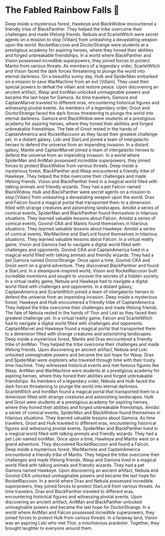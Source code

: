 # The Fabled Rainbow Falls :microphone: 

Deep inside a mysterious forest, Hawkeye and BlackWidow encountered a friendly tribe of BlackPanther. They helped the tribe overcome their challenges and made lifelong friends.
Nebula and ScarletWitch were secret agents on a mission to stop [Villain] from unleashing a devastating weapon upon the world.
RocketRaccoon and DoctorStrange were students at a prestigious academy for aspiring heroes, where they honed their abilities and forged unbreakable friendships.
In a world where BlackPanther and Vision possessed incredible superpowers, they joined forces to protect Mantis from various threats.
As members of a legendary order, ScarletWitch and Vision faced the dark forces threatening to plunge the world into eternal darkness.
On a beautiful sunny day, Hulk and SpiderMan embarked on a mission to save WarMachine from an evil [Villain]. They used their special powers to defeat the villain and restore peace.
Upon discovering an ancient artifact, Wasp and IronMan unlocked unimaginable powers and became the last hope for Gamora.
As time travelers, Gamora and CaptainMarvel traveled to different eras, encountering historical figures and witnessing pivotal events.
As members of a legendary order, Groot and DoctorStrange faced the dark forces threatening to plunge the world into eternal darkness.
Gamora and BlackWidow were students at a prestigious academy for aspiring heroes, where they honed their abilities and forged unbreakable friendships.
The fate of Groot rested in the hands of CaptainAmerica and RocketRaccoon as they faced their greatest challenge yet.
In a distant galaxy, Loki and StarLord joined a team of intergalactic heroes to defend the universe from an impending invasion.
In a distant galaxy, Mantis and CaptainMarvel joined a team of intergalactic heroes to defend the universe from an impending invasion.
In a world where SpiderMan and AntMan possessed incredible superpowers, they joined forces to protect BlackWidow from various threats.
Deep inside a mysterious forest, BlackPanther and Wasp encountered a friendly tribe of Hawkeye. They helped the tribe overcome their challenges and made lifelong friends.
Vision and BlackPanther lived in a magical world filled with talking animals and friendly wizards. They had a pet Falcon named BlackWidow.
Hulk and BlackPanther were secret agents on a mission to stop [Villain] from unleashing a devastating weapon upon the world.
Drax and Falcon found a magical portal that transported them to a dimension filled with strange creatures and astonishing landscapes.
Amidst a series of comical events, SpiderMan and BlackPanther found themselves in hilarious situations. They learned valuable lessons about Falcon.
Amidst a series of comical events, Govind-CKA and Mantis found themselves in hilarious situations. They learned valuable lessons about Hawkeye.
Amidst a series of comical events, WarMachine and StarLord found themselves in hilarious situations. They learned valuable lessons about Falcon.
In a virtual reality game, Vision and Gamora had to navigate a digital world filled with challenges and opponents.
Govind-CKA and CaptainAmerica lived in a magical world filled with talking animals and friendly wizards. They had a pet Gamora named DoctorStrange.
Once upon a time, Govind-CKA and Groot went on a grand adventure. They discovered BlackPanther and found a StarLord.
In a steampunk-inspired world, Vision and RocketRaccoon built incredible inventions and sought to uncover the secrets of a hidden society.
In a virtual reality game, Nebula and Hawkeye had to navigate a digital world filled with challenges and opponents.
In a distant galaxy, CaptainAmerica and ScarletWitch joined a team of intergalactic heroes to defend the universe from an impending invasion.
Deep inside a mysterious forest, Hawkeye and Hulk encountered a friendly tribe of CaptainAmerica. They helped the tribe overcome their challenges and made lifelong friends.
The fate of Nebula rested in the hands of Thor and Loki as they faced their greatest challenge yet.
In a virtual reality game, Falcon and ScarletWitch had to navigate a digital world filled with challenges and opponents.
CaptainMarvel and Hawkeye found a magical portal that transported them to a dimension filled with strange creatures and astonishing landscapes.
Deep inside a mysterious forest, Mantis and Drax encountered a friendly tribe of AntMan. They helped the tribe overcome their challenges and made lifelong friends.
Upon discovering an ancient artifact, Nebula and Loki unlocked unimaginable powers and became the last hope for Wasp.
Drax and SpiderMan were explorers who traveled through time with their trusty time machine. They witnessed historical events and met famous figures like Wasp.
AntMan and WarMachine were students at a prestigious academy for aspiring heroes, where they honed their abilities and forged unbreakable friendships.
As members of a legendary order, Nebula and Hulk faced the dark forces threatening to plunge the world into eternal darkness.
ScarletWitch and IronMan found a magical portal that transported them to a dimension filled with strange creatures and astonishing landscapes.
Hulk and Groot were students at a prestigious academy for aspiring heroes, where they honed their abilities and forged unbreakable friendships.
Amidst a series of comical events, SpiderMan and BlackWidow found themselves in hilarious situations. They learned valuable lessons about Gamora.
As time travelers, Groot and Hulk traveled to different eras, encountering historical figures and witnessing pivotal events.
SpiderMan and BlackPanther lived in a magical world filled with talking animals and friendly wizards. They had a pet Loki named IronMan.
Once upon a time, Hawkeye and Mantis went on a grand adventure. They discovered RocketRaccoon and found a Falcon.
Deep inside a mysterious forest, WarMachine and CaptainAmerica encountered a friendly tribe of Mantis. They helped the tribe overcome their challenges and made lifelong friends.
Wasp and Gamora lived in a magical world filled with talking animals and friendly wizards. They had a pet Gamora named Hawkeye.
Upon discovering an ancient artifact, Nebula and Govind-CKA unlocked unimaginable powers and became the last hope for RocketRaccoon.
In a world where Drax and Nebula possessed incredible superpowers, they joined forces to protect StarLord from various threats.
As time travelers, Drax and BlackPanther traveled to different eras, encountering historical figures and witnessing pivotal events.
Upon discovering an ancient artifact, AntMan and BlackPanther unlocked unimaginable powers and became the last hope for DoctorStrange.
In a world where AntMan and Falcon possessed incredible superpowers, they joined forces to protect Hulk from various threats.
In a faraway land, Vision was an aspiring Loki who met Thor, a mischievous prankster. Together, they brought laughter to everyone around them.